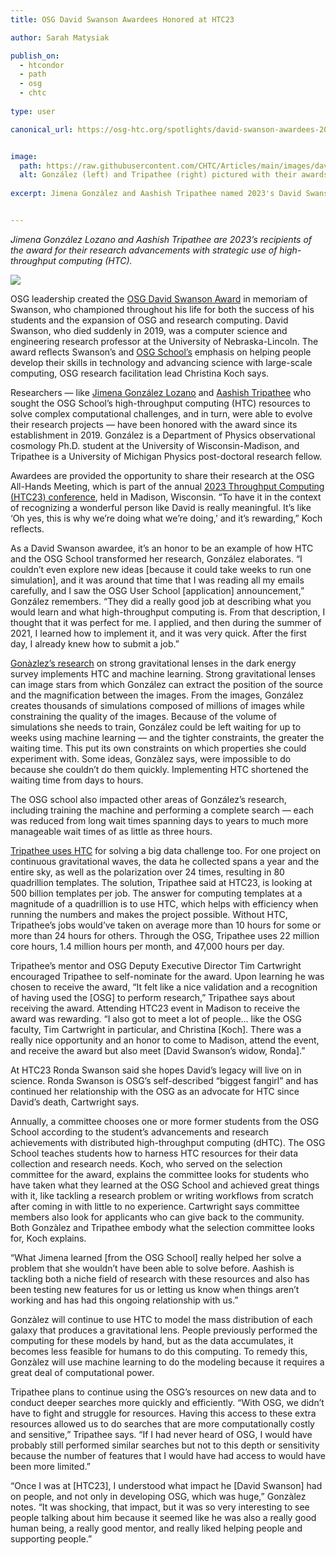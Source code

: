 ```yaml
---
title: OSG David Swanson Awardees Honored at HTC23

author: Sarah Matysiak

publish_on:
  - htcondor
  - path
  - osg
  - chtc
  
type: user 

canonical_url: https://osg-htc.org/spotlights/david-swanson-awardees-2023.html https://htcondor.org/featured-users/2023-10-30-david-swanson-awardees-2023.html https://path-cc.io/news/2023-10-30-david-swanson-awardees-2023/


image:
  path: https://raw.githubusercontent.com/CHTC/Articles/main/images/davidswanson.jpg
  alt: González (left) and Tripathee (right) pictured with their awards. Photo provided by Jimena González.
  
excerpt: Jimena Gonzàlez and Aashish Tripathee named 2023's David Swanson awardees


---
```


*Jimena González Lozano and Aashish Tripathee are 2023’s recipients of the award for their 
research advancements with strategic use of high-throughput computing (HTC).*

![](https://lh7-us.googleusercontent.com/VcQR20TDmmlKpMiOLVabFLUTldi15v4moGyjHmZTSNKHAV4Nur7aoqlInu_2TYbKle2_PHVHmAcmcReKl9MG7LSdlV_tlHT-BDSQi18a6pEnvE7Hl4XBLExh1AsJcxpmgIfYapXic7qeMK1N1YQORBI)

OSG leadership created the [OSG David Swanson Award](https://osg-htc.org/outreach/swanson-award/)
in memoriam of Swanson, who championed throughout his life for both the success of his students 
and the expansion of OSG and research computing. David Swanson, who died suddenly in 2019, was 
a computer science and engineering research professor at the University of Nebraska-Lincoln. 
The award reflects Swanson’s and [OSG School’s](https://osg-htc.org/user-school-2023/) emphasis 
on helping people develop their skills in technology and advancing science with large-scale 
computing, OSG research facilitation lead Christina Koch says.

Researchers — like [Jimena González Lozano](https://www.physics.wisc.edu/directory/gonzalez-lozano-jimena/) 
and [Aashish Tripathee](https://lsa.umich.edu/physics/people/research-fellows/aashisht.html) who sought 
the OSG School’s high-throughput computing (HTC) resources to solve complex computational challenges,
and in turn, were able to evolve their research projects — have been honored with the award since 
its establishment in 2019. González is a Department of Physics observational cosmology Ph.D. student at
the University of Wisconsin-Madison, and Tripathee is a University of Michigan Physics post-doctoral 
research fellow.

  

Awardees are provided the opportunity to share their research at the OSG All-Hands Meeting, which is
part of the annual [2023 Throughput Computing (HTC23) conference](https://agenda.hep.wisc.edu/event/2014/contributions/), 
held in Madison, Wisconsin. “To have it in the context of recognizing a wonderful person like David 
is really meaningful. It’s like ‘Oh yes, this is why we’re doing what we’re doing,’ and it’s rewarding,” 
Koch reflects.

  

As a David Swanson awardee, it’s an honor to be an example of how HTC and the OSG School transformed her 
research, González elaborates. “I couldn’t even explore new ideas [because it could take weeks to run one simulation],
and it was around that time that I was reading all my emails carefully, and I saw the OSG User 
School [application] announcement,” González remembers. “They did a really good job at describing 
what you would learn and what high-throughput computing is. From that description, I thought that it 
was perfect for me. I applied, and then during the summer of 2021, I learned how to implement it, and 
it was very quick. After the first day, I already knew how to submit a job.”

  

[Gonàzlez’s research](https://youtu.be/LzzBHMr_WRA) on strong gravitational lenses in the dark energy
survey implements HTC and machine learning. Strong gravitational lenses can image stars from which 
González can extract the position of the source and the magnification between the images. From the 
images, González creates thousands of simulations composed of millions of images while constraining 
the quality of the images. Because of the volume of simulations she needs to train, González could 
be left waiting for up to weeks using machine learning — and the tighter constraints, the greater 
the waiting time. This put its own constraints on which properties she could experiment with. Some
ideas, Gonzàlez says, were impossible to do because she couldn’t do them quickly. Implementing HTC 
shortened the waiting time from days to hours.

  

The OSG school also impacted other areas of González’s research, including training the machine and
performing a complete search — each was reduced from long wait times spanning days to years to much
more manageable wait times of as little as three hours.

  

[Tripathee uses HTC](https://youtu.be/hKA8H7TtMAg) for solving a big data challenge too. For one 
project on continuous gravitational waves, the data he collected spans a year and the entire sky,
as well as the polarization over 24 times, resulting in 80 quadrillion templates. The solution, 
Tripathee said at HTC23, is looking at 500 billion templates per job. The answer for computing 
templates at a magnitude of a quadrillion is to use HTC, which helps with efficiency when running 
the numbers and makes the project possible. Without HTC, Tripathee’s jobs would’ve taken on average
more than 10 hours for some or more than 24 hours for others. Through the OSG, Tripathee uses 22
million core hours, 1.4 million hours per month, and 47,000 hours per day.

  

Tripathee’s mentor and OSG Deputy Executive Director Tim Cartwright encouraged Tripathee to self-nominate
for the award. Upon learning he was chosen to receive the award, “It felt like a nice validation 
and a recognition of having used the [OSG] to perform research,” Tripathee says about receiving the 
award. Attending HTC23 event in Madison to receive the award was rewarding. “I also got to meet a
lot of people… like the OSG faculty, Tim Cartwright in particular, and Christina [Koch]. There was
a really nice opportunity and an honor to come to Madison, attend the event, and receive the award 
but also meet [David Swanson’s widow, Ronda].”

  

At HTC23 Ronda Swanson said she hopes David’s legacy will live on in science. Ronda Swanson is 
OSG’s self-described “biggest fangirl” and has continued her relationship with the OSG as an 
advocate for HTC since David’s death, Cartwright says.

  

Annually, a committee chooses one or more former students from the OSG School according to the 
student’s advancements and research achievements with distributed high-throughput computing (dHTC). 
The OSG School teaches students how to harness HTC resources for their data collection and research
needs. Koch, who served on the selection committee for the award, explains the committee looks for
students who have taken what they learned at the OSG School and achieved great things with it, like
tackling a research problem or writing workflows from scratch after coming in with little to no 
experience. Cartwright says committee members also look for applicants who can give back to the 
community. Both Gonzàlez and Tripathee embody what the selection committee looks for, Koch explains.

  

“What Jimena learned [from the OSG School] really helped her solve a problem that she wouldn’t have
been able to solve before. Aashish is tackling both a niche field of research with these resources
and also has been testing new features for us or letting us know when things aren’t working and has
had this ongoing relationship with us.”

  

Gonzàlez will continue to use HTC to model the mass distribution of each galaxy that produces a 
gravitational lens. People previously performed the computing for these models by hand, but as 
the data accumulates, it becomes less feasible for humans to do this computing. To remedy this, 
Gonzàlez will use machine learning to do the modeling because it requires a great deal of computational power.

  

Tripathee plans to continue using the OSG’s resources on new data and to conduct deeper searches 
more quickly and efficiently. “With OSG, we didn’t have to fight and struggle for resources. Having
this access to these extra resources allowed us to do searches that are more computationally 
costly and sensitive,” Tripathee says. “If I had never heard of OSG, I would have probably still 
performed similar searches but not to this depth or sensitivity because the number of features 
that I would have had access to would have been more limited.”

  

“Once I was at [HTC23], I understood what impact he [David Swanson] had on people, and not only 
in developing OSG, which was huge,” Gonzàlez notes. “It was shocking, that impact, but it was so
very interesting to see people talking about him because it seemed like he was also a really good
human being, a really good mentor, and really liked helping people and supporting people.”
